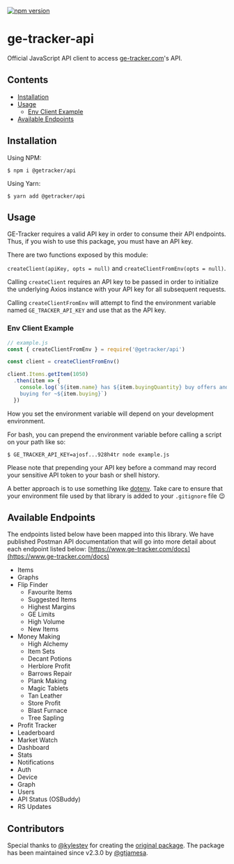 [![npm version](https://badge.fury.io/js/ge-tracker-api.svg)](https://badge.fury.io/js/ge-tracker-api)

# ge-tracker-api

Official JavaScript API client to access [ge-tracker.com](https://www.ge-tracker.com)'s API.

## Contents

* [Installation](#installation)
* [Usage](#usage)
  * [Env Client Example](#env-client-example)
* [Available Endpoints](#available-endpoints)

## Installation

Using NPM:

`$ npm i @getracker/api`

Using Yarn:

`$ yarn add @getracker/api`

## Usage

GE-Tracker requires a valid API key in order to consume their API endpoints.
Thus, if you wish to use this package, you must have an API key.

There are two functions exposed by this module:

`createClient(apiKey, opts = null)` and `createClientFromEnv(opts = null)`.

Calling `createClient` requires an API key to be passed in order to initialize
the underlying Axios instance with your API key for all subsequent requests.

Calling `createClientFromEnv` will attempt to find the environment variable
named `GE_TRACKER_API_KEY` and use that as the API key.

### Env Client Example

```javascript
// example.js
const { createClientFromEnv } = require('@getracker/api')

const client = createClientFromEnv()

client.Items.getItem(1050)
  .then(item => {
    console.log(`${item.name} has ${item.buyingQuantity} buy offers and is 
    buying for ~${item.buying}`)
  })

```

How you set the environment variable will depend on your development
environment.

For bash, you can prepend the environment variable before calling a script on
your path like so:

`$ GE_TRACKER_API_KEY=ajosf...928h4tr node example.js`

Please note that prepending your API key before a command may record your
sensitive API token to your bash or shell history.

A better approach is to use something like
[dotenv](https://www.npmjs.com/package/dotenv). Take care to ensure that your
environment file used by that library is added to your `.gitignore` file 😉

## Available Endpoints

The endpoints listed below have been mapped into this library. We have published Postman API documentation that will go into more detail about each endpoint listed below: [https://www.ge-tracker.com/docs](https://www.ge-tracker.com/docs) 

* Items
* Graphs
* Flip Finder
  * Favourite Items
  * Suggested Items
  * Highest Margins
  * GE Limits
  * High Volume
  * New Items
* Money Making
  * High Alchemy
  * Item Sets
  * Decant Potions
  * Herblore Profit
  * Barrows Repair
  * Plank Making
  * Magic Tablets
  * Tan Leather
  * Store Profit
  * Blast Furnace
  * Tree Sapling
* Profit Tracker
* Leaderboard
* Market Watch
* Dashboard
* Stats
* Notifications
* Auth
* Device
* Graph
* Users
* API Status (OSBuddy)
* RS Updates

## Contributors

Special thanks to [@kylestev](https://github.com/kylestev/) for creating the [original package](https://www.npmjs.com/package/ge-tracker-api). The package has been maintained since v2.3.0 by [@gtjamesa](https://github.com/gtjamesa/).
